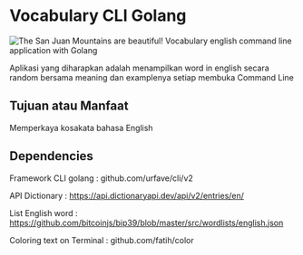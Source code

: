 # Vocabulary CLI Golang
![The San Juan Mountains are beautiful!](https://myusuf.id/wp-content/uploads/2022/04/Screen-Shot-2022-04-12-at-09.51.37.png "San Juan Mountains")
Vocabulary english command line application with Golang

Aplikasi yang diharapkan adalah menampilkan word in english secara random bersama meaning dan examplenya setiap membuka Command Line

## Tujuan atau Manfaat
Memperkaya kosakata bahasa English



## Dependencies
Framework CLI golang : github.com/urfave/cli/v2

API Dictionary : https://api.dictionaryapi.dev/api/v2/entries/en/

List English word : https://github.com/bitcoinjs/bip39/blob/master/src/wordlists/english.json

Coloring text on Terminal : github.com/fatih/color

